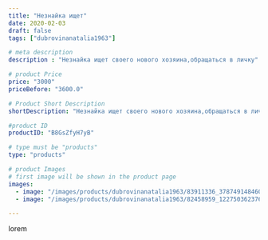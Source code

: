```yaml
---
title: "Незнайка ищет"
date: 2020-02-03
draft: false
tags: ["dubrovinanatalia1963"]

# meta description
description : "Незнайка ищет своего нового хозяина,обращаться в личку"

# product Price
price: "3000"
priceBefore: "3600.0"

# Product Short Description
shortDescription: "Незнайка ищет своего нового хозяина,обращаться в личку"

#product ID
productID: "B8GsZfyH7yB"

# type must be "products"
type: "products"

# product Images
# first image will be shown in the product page
images:
  - image: "/images/products/dubrovinanatalia1963/83911336_3787491484602081_4628335332865053237_n.jpg"
  - image: "/images/products/dubrovinanatalia1963/82458959_122750362376836_8469212866382665415_n.jpg"

---
```

lorem
